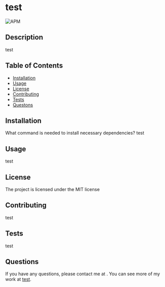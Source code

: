  
# test

![APM](https://img.shields.io/badge/licence-MIT-blue)
## Description
  test 

## Table of Contents
   - [Installation](#installation)
   - [Usage](#usage)
   - [License](#license)
   - [Contributing](#contributing)
   - [Tests](#tests)
   - [Questons](#questions)

## Installation 
  What command is needed to install necessary dependencies?
    test

## Usage
  test

## License
  The project is licensed under the MIT license

## Contributing
  test

## Tests
  test

## Questions
If you have any questions, please contact me at <test>.  You can see more of my work at [test](https://github.com/test/README-Generator).
    